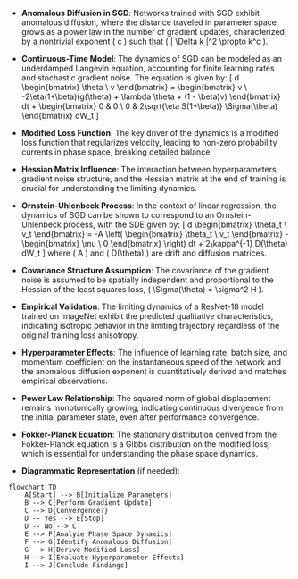 - **Anomalous Diffusion in SGD**: Networks trained with SGD exhibit anomalous diffusion, where the distance traveled in parameter space grows as a power law in the number of gradient updates, characterized by a nontrivial exponent \( c \) such that \( \| \Delta k \|^2 \propto k^c \).

- **Continuous-Time Model**: The dynamics of SGD can be modeled as an underdamped Langevin equation, accounting for finite learning rates and stochastic gradient noise. The equation is given by:
  \[
  d \begin{bmatrix} \theta \\ v \end{bmatrix} = \begin{bmatrix} v \\ -2\eta(1+\beta)(g(\theta) + \lambda \theta + (1 - \beta)v) \end{bmatrix} dt + \begin{bmatrix} 0 & 0 \\ 0 & 2\sqrt{\eta S(1+\beta)} \Sigma(\theta) \end{bmatrix} dW_t
  \]

- **Modified Loss Function**: The key driver of the dynamics is a modified loss function that regularizes velocity, leading to non-zero probability currents in phase space, breaking detailed balance.

- **Hessian Matrix Influence**: The interaction between hyperparameters, gradient noise structure, and the Hessian matrix at the end of training is crucial for understanding the limiting dynamics.

- **Ornstein-Uhlenbeck Process**: In the context of linear regression, the dynamics of SGD can be shown to correspond to an Ornstein-Uhlenbeck process, with the SDE given by:
  \[
  d \begin{bmatrix} \theta_t \\ v_t \end{bmatrix} = -A \left( \begin{bmatrix} \theta_t \\ v_t \end{bmatrix} - \begin{bmatrix} \mu \\ 0 \end{bmatrix} \right) dt + 2\kappa^{-1} D(\theta) dW_t
  \]
  where \( A \) and \( D(\theta) \) are drift and diffusion matrices.

- **Covariance Structure Assumption**: The covariance of the gradient noise is assumed to be spatially independent and proportional to the Hessian of the least squares loss, \( \Sigma(\theta) = \sigma^2 H \).

- **Empirical Validation**: The limiting dynamics of a ResNet-18 model trained on ImageNet exhibit the predicted qualitative characteristics, indicating isotropic behavior in the limiting trajectory regardless of the original training loss anisotropy.

- **Hyperparameter Effects**: The influence of learning rate, batch size, and momentum coefficient on the instantaneous speed of the network and the anomalous diffusion exponent is quantitatively derived and matches empirical observations.

- **Power Law Relationship**: The squared norm of global displacement remains monotonically growing, indicating continuous divergence from the initial parameter state, even after performance convergence.

- **Fokker-Planck Equation**: The stationary distribution derived from the Fokker-Planck equation is a Gibbs distribution on the modified loss, which is essential for understanding the phase space dynamics.

- **Diagrammatic Representation** (if needed):
```mermaid
flowchart TD
    A[Start] --> B[Initialize Parameters]
    B --> C[Perform Gradient Update]
    C --> D{Convergence?}
    D -- Yes --> E[Stop]
    D -- No --> C
    E --> F[Analyze Phase Space Dynamics]
    F --> G[Identify Anomalous Diffusion]
    G --> H[Derive Modified Loss]
    H --> I[Evaluate Hyperparameter Effects]
    I --> J[Conclude Findings]
```